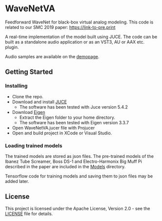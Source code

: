 # WaveNetVA

Feedforward WaveNet for black-box virtual analog modeling. This code is related to our SMC 2019 paper: https://link-to-pre.print

A real-time implementation of the model built using JUCE. The code can be built as a standalone audio application or as an VST3, AU or AAX etc. plugin.

Audio samples are available on the [demopage](http://research.spa.aalto.fi/publications/papers/smc19-black-box/).

## Getting Started

### Installing

* Clone the repo.
* Download and install [JUCE](https://juce.com/)
  * The software has been tested with Juce version 5.4.2
* Download [Eigen](http://eigen.tuxfamily.org)
  * Extract the Eigen folder to your home directory.
  * The software has been tested with Eigen version 3.3.7
* Open WaveNetVA.jucer file with Projucer
* Open and build project in XCode or Visual Studio.

### Loading trained models

The trained models are stored as json files. The pre-trained models of the Ibanez Tube Screamer, Boss DS-1 and Electro-Harmonix Big Muff Pi described in the paper are included in the [Models](Models) directory.

Tensorflow code for training models and saving them to json files may be added later.

## License
This project is licensed under the Apache License, Version 2.0 - see the [LICENSE](LICENSE) file for details.

